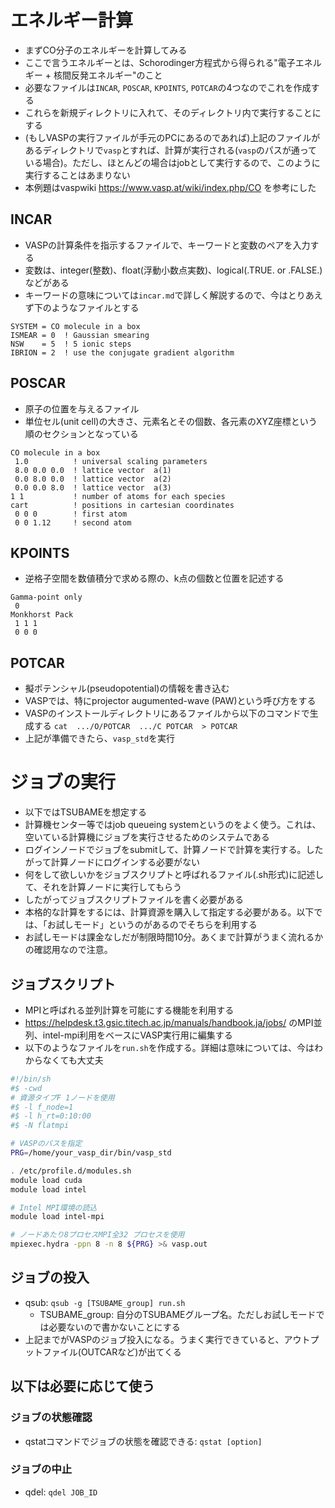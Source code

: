 # エネルギー計算
* まずCO分子のエネルギーを計算してみる
* ここで言うエネルギーとは、Schorodinger方程式から得られる"電子エネルギー + 核間反発エネルギー"のこと
* 必要なファイルは`INCAR`, `POSCAR`, `KPOINTS`, `POTCAR`の4つなのでこれを作成する
* これらを新規ディレクトリに入れて、そのディレクトリ内で実行することにする
* (もしVASPの実行ファイルが手元のPCにあるのであれば)上記のファイルがあるディレクトリで`vasp`とすれば、計算が実行される(`vasp`のパスが通っている場合)。ただし、ほとんどの場合はjobとして実行するので、このように実行することはあまりない
* 本例題はvaspwiki https://www.vasp.at/wiki/index.php/CO を参考にした

## INCAR
* VASPの計算条件を指示するファイルで、キーワードと変数のペアを入力する
* 変数は、integer(整数)、float(浮動小数点実数)、logical(.TRUE. or .FALSE.)などがある
* キーワードの意味については`incar.md`で詳しく解説するので、今はとりあえず下のようなファイルとする
```
SYSTEM = CO molecule in a box
ISMEAR = 0  ! Gaussian smearing
NSW    = 5  ! 5 ionic steps
IBRION = 2  ! use the conjugate gradient algorithm
```

## POSCAR
* 原子の位置を与えるファイル
* 単位セル(unit cell)の大きさ、元素名とその個数、各元素のXYZ座標という順のセクションとなっている
```
CO molecule in a box
 1.0          ! universal scaling parameters
 8.0 0.0 0.0  ! lattice vector  a(1)
 0.0 8.0 0.0  ! lattice vector  a(2)
 0.0 0.0 8.0  ! lattice vector  a(3)
1 1           ! number of atoms for each species
cart          ! positions in cartesian coordinates
 0 0 0        ! first atom
 0 0 1.12     ! second atom
 ```

## KPOINTS
* 逆格子空間を数値積分で求める際の、k点の個数と位置を記述する
```
Gamma-point only
 0
Monkhorst Pack
 1 1 1
 0 0 0
 ```
 
## POTCAR
* 擬ポテンシャル(pseudopotential)の情報を書き込む
* VASPでは、特にprojector augumented-wave (PAW)という呼び方をする
* VASPのインストールディレクトリにあるファイルから以下のコマンドで生成する
`cat  .../O/POTCAR  .../C POTCAR  > POTCAR`
 * 上記が準備できたら、`vasp_std`を実行

# ジョブの実行
* 以下ではTSUBAMEを想定する
* 計算機センター等ではjob queueing systemというのをよく使う。これは、空いている計算機にジョブを実行させるためのシステムである
* ログインノードでジョブをsubmitして、計算ノードで計算を実行する。したがって計算ノードにログインする必要がない
* 何をして欲しいかをジョブスクリプトと呼ばれるファイル(.sh形式)に記述して、それを計算ノードに実行してもらう
* したがってジョブスクリプトファイルを書く必要がある
* 本格的な計算をするには、計算資源を購入して指定する必要がある。以下では、「お試しモード」というのがあるのでそちらを利用する
* お試しモードは課金なしだが制限時間10分。あくまで計算がうまく流れるかの確認用なので注意。

## ジョブスクリプト
* MPIと呼ばれる並列計算を可能にする機能を利用する
* https://helpdesk.t3.gsic.titech.ac.jp/manuals/handbook.ja/jobs/ のMPI並列、intel-mpi利用をベースにVASP実行用に編集する
* 以下のようなファイルを`run.sh`を作成する。詳細は意味については、今はわからなくても大丈夫

```bash
#!/bin/sh
#$ -cwd
# 資源タイプF 1ノードを使用
#$ -l f_node=1
#$ -l h_rt=0:10:00
#$ -N flatmpi

# VASPのパスを指定
PRG=/home/your_vasp_dir/bin/vasp_std

. /etc/profile.d/modules.sh
module load cuda
module load intel

# Intel MPI環境の読込
module load intel-mpi

# ノードあたり8プロセスMPI全32 プロセスを使用
mpiexec.hydra -ppn 8 -n 8 ${PRG} >& vasp.out
```

## ジョブの投入
* qsub: `qsub -g [TSUBAME_group] run.sh`
  * TSUBAME_group: 自分のTSUBAMEグループ名。ただしお試しモードでは必要ないので書かないことにする
* 上記までがVASPのジョブ投入になる。うまく実行できていると、アウトプットファイル(OUTCARなど)が出てくる

## 以下は必要に応じて使う
### ジョブの状態確認
* qstatコマンドでジョブの状態を確認できる: `qstat [option]`

### ジョブの中止
* qdel: `qdel JOB_ID`
